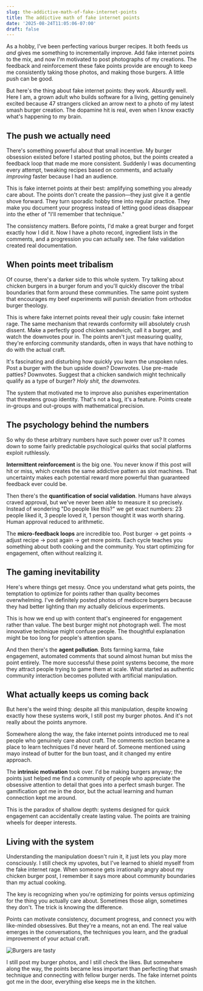 ```yaml
---
slug: the-addictive-math-of-fake-internet-points
title: The addictive math of fake internet points 
date: '2025-08-24T11:05:06-07:00'
draft: false
---
```



As a hobby, I've been perfecting various burger recipes. It both feeds us *and* gives me something to incrementally improve. Add fake internet points to the mix, and now I'm motivated to post photographs of my creations. The feedback and reinforcement these fake points provide are enough to keep me consistently taking those photos, and making those burgers. A little push can be good.

But here's the thing about fake internet points: they work. Absurdly well. Here I am, a grown adult who builds software for a living, getting genuinely excited because 47 strangers clicked an arrow next to a photo of my latest smash burger creation. The dopamine hit is real, even when I know exactly what's happening to my brain.

## The push we actually need

There's something powerful about that small incentive. My burger obsession existed before I started posting photos, but the points created a feedback loop that made me more consistent. Suddenly I was documenting every attempt, tweaking recipes based on comments, and actually *improving* faster because I had an audience.

This is fake internet points at their best: amplifying something you already care about. The points don't create the passion—they just give it a gentle shove forward. They turn sporadic hobby time into regular practice. They make you document your progress instead of letting good ideas disappear into the ether of "I'll remember that technique."

The consistency matters. Before points, I'd make a great burger and forget exactly how I did it. Now I have a photo record, ingredient lists in the comments, and a progression you can actually see. The fake validation created real documentation.

## When points meet tribalism

Of course, there's a darker side to this whole system. Try talking about chicken burgers in a burger forum and you'll quickly discover the tribal boundaries that form around these communities. The same point system that encourages my beef experiments will punish deviation from orthodox burger theology.

This is where fake internet points reveal their ugly cousin: fake internet rage. The same mechanism that rewards conformity will absolutely crush dissent. Make a perfectly good chicken sandwich, call it a burger, and watch the downvotes pour in. The points aren't just measuring quality, they're enforcing community standards, often in ways that have nothing to do with the actual craft.

It's fascinating and disturbing how quickly you learn the unspoken rules. Post a burger with the bun upside down? Downvotes. Use pre-made patties? Downvotes. Suggest that a chicken sandwich might technically qualify as a type of burger? *Holy shit, the downvotes.*

The system that motivated me to improve also punishes experimentation that threatens group identity. That's not a bug, it's a feature. Points create in-groups and out-groups with mathematical precision.

## The psychology behind the numbers

So why do these arbitrary numbers have such power over us? It comes down to some fairly predictable psychological quirks that social platforms exploit ruthlessly.

**Intermittent reinforcement** is the big one. You never know if this post will hit or miss, which creates the same addictive pattern as slot machines. That uncertainty makes each potential reward more powerful than guaranteed feedback ever could be.

Then there's the **quantification of social validation**. Humans have always craved approval, but we've never been able to measure it so precisely. Instead of wondering "Do people like this?" we get exact numbers: 23 people liked it, 3 people loved it, 1 person thought it was worth sharing. Human approval reduced to arithmetic.

The **micro-feedback loops** are incredible too. Post burger → get points → adjust recipe → post again → get more points. Each cycle teaches you something about both cooking and the community. You start optimizing for engagement, often without realizing it.

## The gaming inevitability

Here's where things get messy. Once you understand what gets points, the temptation to optimize for points rather than quality becomes overwhelming. I've definitely posted photos of mediocre burgers because they had better lighting than my actually delicious experiments.

This is how we end up with content that's engineered for engagement rather than value. The best burger might not photograph well. The most innovative technique might confuse people. The thoughtful explanation might be too long for people's attention spans.

And then there's the **agent pollution**. Bots farming karma, fake engagement, automated comments that sound almost human but miss the point entirely. The more successful these point systems become, the more they attract people trying to game them at scale. What started as authentic community interaction becomes polluted with artificial manipulation.

## What actually keeps us coming back

But here's the weird thing: despite all this manipulation, despite knowing exactly how these systems work, I still post my burger photos. And it's not really about the points anymore.

Somewhere along the way, the fake internet points introduced me to real people who genuinely care about craft. The comments section became a place to learn techniques I'd never heard of. Someone mentioned using mayo instead of butter for the bun toast, and it changed my entire approach.

The **intrinsic motivation** took over. I'd be making burgers anyway; the points just helped me find a community of people who appreciate the obsessive attention to detail that goes into a perfect smash burger. The gamification got me in the door, but the actual learning and human connection kept me around.

This is the paradox of shallow depth: systems designed for quick engagement can accidentally create lasting value. The points are training wheels for deeper interests.

## Living with the system

Understanding the manipulation doesn't ruin it, it just lets you play more consciously. I still check my upvotes, but I've learned to shield myself from the fake internet rage. When someone gets irrationally angry about my chicken burger post, I remember it says more about community boundaries than my actual cooking.

The key is recognizing when you're optimizing for points versus optimizing for the thing you actually care about. Sometimes those align, sometimes they don't. The trick is knowing the difference.

Points can motivate consistency, document progress, and connect you with like-minded obsessives. But they're a means, not an end. The real value emerges in the conversations, the techniques you learn, and the gradual improvement of your actual craft.

<img src="http://images.warpedvisions.org/2025/08/double-griddle-deluxe.jpg" alt="Burgers are tasty" />


I still post my burger photos, and I still check the likes. But somewhere along the way, the points became less important than perfecting that smash technique and connecting with fellow burger nerds. The fake internet points got me in the door, everything else keeps me in the kitchen.
